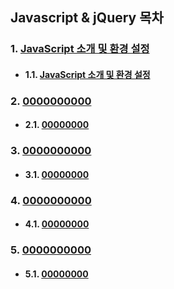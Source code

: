 ## Javascript & jQuery 목차

### 1. [JavaScript 소개 및 환경 설정](01-jsStart/01-js_intro.md)  
- #### 1.1. [JavaScript 소개 및 환경 설정](01-jsStart/01-js_intro.md)

### 2. [0000000000](00000000000000)  
- #### 2.1. [00000000](0000000000)

### 3. [0000000000](00000000000000)  
- #### 3.1. [00000000](0000000000)

### 4. [0000000000](00000000000000)  
- #### 4.1. [00000000](0000000000)

### 5. [0000000000](00000000000000)  
- #### 5.1. [00000000](0000000000)
